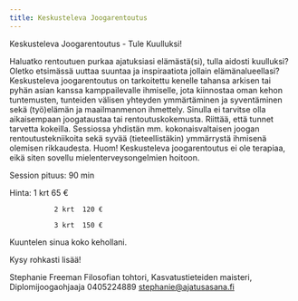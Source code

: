 ```yaml
---
title: Keskusteleva Joogarentoutus
---
```


Keskusteleva Joogarentoutus  - Tule Kuulluksi!

Haluatko rentoutuen purkaa ajatuksiasi elämästä(si), tulla aidosti kuulluksi?  Oletko etsimässä uuttaa suuntaa ja inspiraatiota jollain elämänalueellasi? Keskusteleva joogarentoutus on tarkoitettu kenelle tahansa arkisen tai pyhän asian kanssa kamppailevalle ihmiselle, jota kiinnostaa oman kehon tuntemusten, tunteiden välisen yhteyden ymmärtäminen ja syventäminen sekä (työ)elämän ja maailmanmenon ihmettely. Sinulla ei tarvitse olla aikaisempaan joogataustaa tai rentoutuskokemusta. Riittää, että tunnet tarvetta kokeilla. Sessiossa yhdistän mm. kokonaisvaltaisen joogan rentoutustekniikoita sekä syvää (tieteellistäkin) ymmärrystä ihmisenä olemisen rikkaudesta. Huom! Keskusteleva joogarentoutus ei ole terapiaa, eikä siten sovellu mielenterveysongelmien hoitoon.

Session pituus: 90 min

Hinta:         1 krt   65 € 

               2 krt  120 €
               
               3 krt  150 €


Kuuntelen sinua koko kehollani.

Kysy rohkasti lisää!

Stephanie Freeman
Filosofian tohtori, Kasvatustieteiden maisteri, Diplomijoogaohjaaja
0405224889
stephanie@ajatusasana.fi


